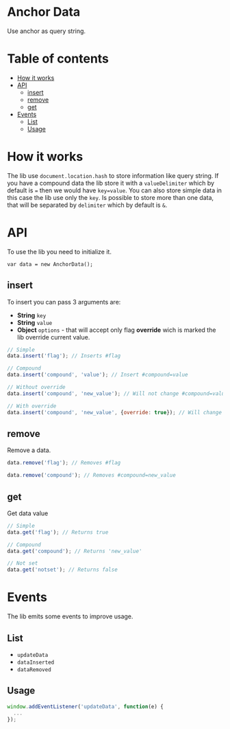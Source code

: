 # Anchor Data
Use anchor as query string.

# Table of contents
* [How it works](#how-it-works)
* [API](#api)
  * [insert](#insert)
  * [remove](#remove)
  * [get](#get)
* [Events](#events)
  * [List](#list)
  * [Usage](#usage)

# How it works
The lib use `document.location.hash` to store information like query string. If you have a compound data the lib store it with a `valueDelimiter` which by default is `=` then we would have `key=value`. You can also store simple data in this case the lib use only the `key`. Is possible to store more than one data, that will be separated by `delimiter` which by default is `&`.

# API
To use the lib you need to initialize it.
```
var data = new AnchorData();
```

## insert
To insert you can pass 3 arguments are:
* **String** `key`
* **String** `value`
* **Object** `options` - that will accept only flag **override** wich is marked the lib override current value.

```javascript
// Simple
data.insert('flag'); // Inserts #flag

// Compound
data.insert('compound', 'value'); // Insert #compound=value

// Without override
data.insert('compound', 'new_value'); // Will not change #compound=value

// With override
data.insert('compound', 'new_value', {override: true}); // Will change #compound=new_value
```

## remove
Remove a data.

```javascript
data.remove('flag'); // Removes #flag

data.remove('compound'); // Removes #compound=new_value
```

## get
Get data value

```javascript
// Simple
data.get('flag'); // Returns true

// Compound
data.get('compound'); // Returns 'new_value'

// Not set
data.get('notset'); // Returns false
```

# Events
The lib emits some events to improve usage.

## List
* `updateData`
* `dataInserted`
* `dataRemoved`

## Usage
```javascript
window.addEventListener('updateData', function(e) {
  ...
});
```

